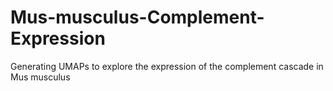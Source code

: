# Mus-musculus-Complement-Expression
Generating UMAPs to explore the expression of the complement cascade in Mus musculus
